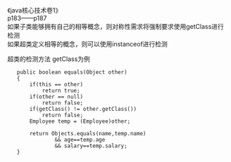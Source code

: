 《java核心技术卷1》  
p183——p187  
如果子类能够拥有自己的相等概念，则对称性需求将强制要求使用getClass进行检测  
如果超类定义相等的概念，则可以使用instanceof进行检测  

超类的检测方法 getClass为例   

 ```
    public boolean equals(Object other)
    {
        if(this == other)
            return true;
        if(other == null)
            return false;
        if(getClass() != other.getClass())
            return false;
        Employee temp = (Employee)other;

        return Objects.equals(name,temp.name)
                && age==temp.age
                && salary==temp.salary;
    }
```
